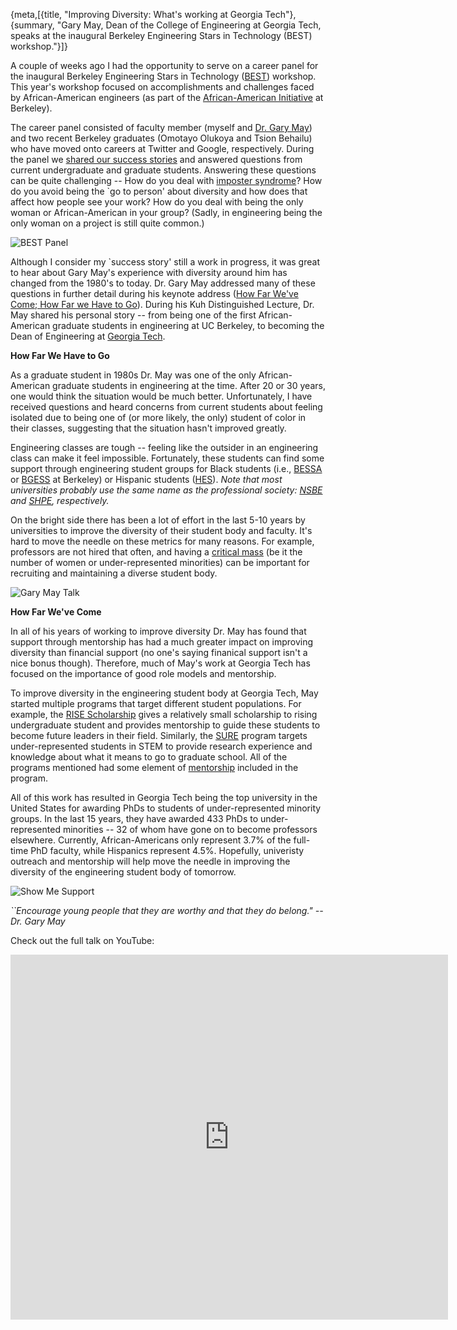 {meta,[{title, "Improving Diversity: What's working at Georgia Tech"},{summary, "Gary May, Dean of the College of Engineering at Georgia Tech, speaks at the inaugural Berkeley Engineering Stars in Technology (BEST) workshop."}]}

A couple of weeks ago I had the opportunity to serve on a career panel for the inaugural Berkeley Engineering Stars in Technology ([BEST](//eecs.berkeley.edu/XRG/BEST/)) workshop. This year's workshop focused on accomplishments and challenges faced by African-American engineers (as part of the [African-American Initiative](//diversity.berkeley.edu/african-american-initiative) at Berkeley). 

The career panel consisted of faculty member (myself and [Dr. Gary May](//www.ece.gatech.edu/faculty-staff-directory/gary-s-may)) and two recent Berkeley graduates (Omotayo Olukoya and Tsion Behailu) who have moved onto careers at Twitter and Google, respectively. During the panel we [shared our success stories](//stemation.com/blog/harveymudd.html) and answered questions from current undergraduate and graduate students. Answering these questions can be quite challenging -- How do you deal with [imposter syndrome](https://en.wikipedia.org/wiki/Impostor_syndrome)? How do you avoid being the `go to person' about diversity and how does that affect how people see your work? How do you deal with being the only woman or African-American in your group? (Sadly, in engineering being the only woman on a project is still quite common.)

![BEST Panel](/assets/images/BEST_Panel1.jpg)

Although I consider my `success story' still a work in progress, it was great to hear about Gary May's experience with diversity around him has changed from the 1980's to today. Dr. Gary May addressed many of these questions in further detail during his keynote address ([How Far We've Come; How Far we Have to Go](//www.youtube.com/watch?v=-aKX74E7g7o)). During his Kuh Distinguished Lecture, Dr. May shared his personal story -- from being one of the first African-American graduate students in engineering at UC Berkeley, to becoming the Dean of Engineering at [Georgia Tech](//www.coe.gatech.edu/).  

**How Far We Have to Go**

As a graduate student in 1980s Dr. May was one of the only African-American graduate students in engineering at the time. After 20 or 30 years, one would think the situation would be much better. Unfortunately, I have received questions and heard concerns from current students about feeling isolated due to being one of (or more likely, the only) student of color in their classes, suggesting that the situation hasn't improved greatly. 

Engineering classes are tough -- feeling like the outsider in an engineering class can make it feel impossible. Fortunately, these students can find some support through engineering student groups for Black students (i.e., [BESSA](//ucbessa.berkeley.edu/) or [BGESS](//www.eecs.berkeley.edu/Students/organizations.shtml#bgess) at Berkeley) or Hispanic students ([HES](//hes.berkeley.edu/)). *Note that most universities probably use the same name as the professional society: [NSBE](//www.nsbe.org/home.aspx) and [SHPE](//www.shpe.org/), respectively.*

On the bright side there has been a lot of effort in the last 5-10 years by universities to improve the diversity of their student body and faculty. It's hard to move the needle on these metrics for many reasons. For example, professors are not hired that often, and having a [critical mass](//www.npr.org/templates/story/story.php?storyId=125859207) (be it the number of women or under-represented minorities) can be important for recruiting and maintaining a diverse student body.

![Gary May Talk](/assets/images/GaryMay.png)

**How Far We've Come**

In all of his years of working to improve diversity Dr. May has found that support through mentorship has had a much greater impact on improving diversity than financial support (no one's saying finanical support isn't a nice bonus though). Therefore, much of May's work at Georgia Tech has focused on the importance of good role models and mentorship. 

To improve diversity in the engineering student body at Georgia Tech, May started multiple programs that target different student populations. For example, the [RISE Scholarship](//ceed.gatech.edu/programs/undergrad/rise) gives a relatively small scholarship to rising undergraduate student and provides mentorship to guide these students to become future leaders in their field. Similarly, the [SURE](//www.sure.gatech.edu/) program targets under-represented students in STEM to provide research experience and knowledge about what it means to go to graduate school. All of the programs mentioned had some element of [mentorship](//localhost:8000/blog/EBCF.html) included in the program. 

All of this work has resulted in Georgia Tech being the top university in the United States for awarding PhDs to students of under-represented minority groups. In the last 15 years, they have awarded 433 PhDs to under-represented minorities -- 32 of whom have gone on to become professors elsewhere. Currently, African-Americans only represent 3.7% of the full-time PhD faculty, while Hispanics represent 4.5%. Hopefully, univeristy outreach and mentorship will help move the needle in improving the diversity of the engineering student body of tomorrow. 

![Show Me Support](/assets/images/ShowMeSupport.png)

*``Encourage young people that they are worthy and that they do belong." --Dr. Gary May* 

Check out the full talk on YouTube:
<iframe src="http://www.youtube.com/embed/-aKX74E7g7o?wmode=transparent" allowfullscreen frameborder="0" height="584px" width="700px">
</iframe>